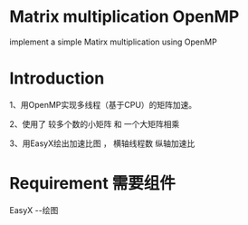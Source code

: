 # Matrix multiplication OpenMP
 implement a simple Matirx multiplication using OpenMP
 
# Introduction

 1、用OpenMP实现多线程（基于CPU）的矩阵加速。  
 
 2、使用了 较多个数的小矩阵 和 一个大矩阵相乘  
 
 3、用EasyX绘出加速比图 ， 横轴线程数 纵轴加速比  
   
   


# Requirement 需要组件  

 EasyX --绘图  
 
